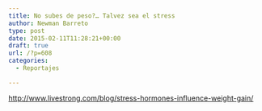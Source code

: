 ```yaml
---
title: No subes de peso?… Talvez sea el stress
author: Newman Barreto
type: post
date: 2015-02-11T11:28:21+00:00
draft: true
url: /?p=608
categories:
  - Reportajes

---
```

http://www.livestrong.com/blog/stress-hormones-influence-weight-gain/